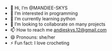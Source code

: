 - 👋 Hi, I’m @MANDIEE-SKYS
- 👀 I’m interested in programming 
- 🌱 I’m currently learning python
- 💞️ I’m looking to collaborate on many projects
- 📫 How to reach me andieskys.12@gmail.com 
- 😄 Pronouns: she/her
- ⚡ Fun fact: I love crocheting 

<!---
MANDIEE-SKYS/MANDIEE-SKYS is a ✨ special ✨ repository because its `README.md` (this file) appears on your GitHub profile.
You can click the Preview link to take a look at your changes.
--->
